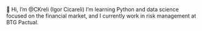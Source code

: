 👋 Hi, I’m @CKreli (Igor Cicareli) 
I’m learning Python and data science focused on the financial market, and I currently work in risk management at BTG Pactual. 
